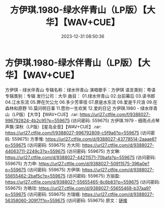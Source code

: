 ﻿---
title: 方伊琪.1980-绿水伴青山（LP版）【大华】【WAV+CUE】
date: 2023-12-31 08:50:36
categories: WAV车载音乐、镜像
tags: 华语中文
---
# 方伊琪.1980-绿水伴青山（LP版）【大华】【WAV+CUE】

方伊琪 - 绿水伴青山
专辑名称：绿水伴青山
演唱歌手：方伊琪
语言类别：粤语
专辑类别：专辑
发行公司：大华
曲目：
01.绿水伴青山
02.台前幕后
03.读书郎
04.江水东流
05.弊在欠公允
06.多少芳草径
07.原是水东流
08.爱是千尺浪
09.在森林和原野
10.莫问明日事
11.愿你一生欢笑
12.爱的日记
方伊琪.1980 - 绿水伴青山（LP版）【大华】【WAV+CUE】.rar: https://url27.ctfile.com/f/9388027-996792824-4b2c95?p=559675
(访问密码: 559675)
方伊琪.1979 - 细雨点点琴声飘·深秋（LP版）【星岛全音】【WAV+CUE】.rar: https://url27.ctfile.com/f/9388027-996792809-c5f9a6?p=559675
(访问密码: 559675)
方季惟: https://url27.ctfile.com/d/9388027-43778514-2aaae6?p=559675
(访问密码: 559675)
方大同: https://url27.ctfile.com/d/9388027-44063711-2249c3?p=559675
(访问密码: 559675)
方文琳: https://url27.ctfile.com/d/9388027-44211571-70bafa?p=559675
(访问密码: 559675)
方力申: https://url27.ctfile.com/d/9388027-50911575-396a0e?p=559675
(访问密码: 559675)
方伊琪: https://url27.ctfile.com/d/9388027-55655462-2baf5c?p=559675
(访问密码: 559675)
方丽盈: https://url27.ctfile.com/d/9388027-55655465-8c6b83?p=559675
(访问密码: 559675)
方皓玟: https://url27.ctfile.com/d/9388027-55655468-b37aa9?p=559675
(访问密码: 559675)
方瑞蛾: https://url27.ctfile.com/d/9388027-56358060-309f7f?p=559675
(访问密码: 559675)
原文：[链接](https://blog.sina.com.cn/s/blog_1647c7e760103141b.html)